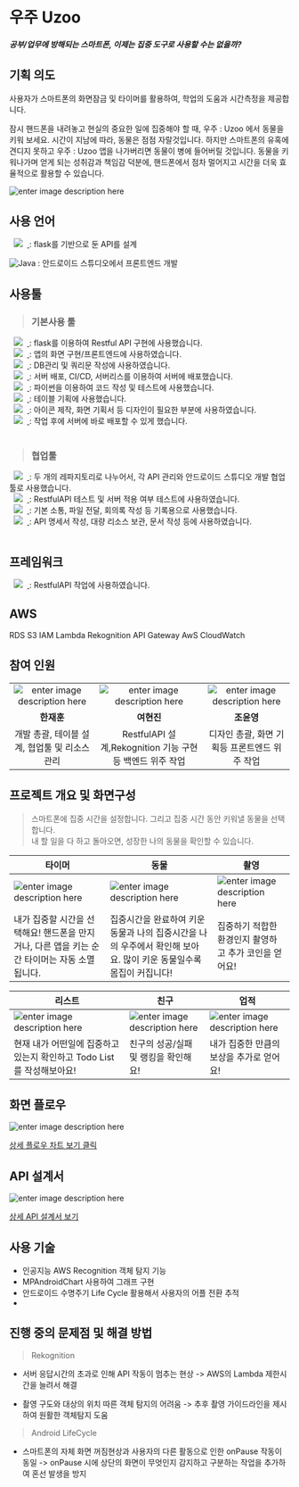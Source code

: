 # 우주 Uzoo
#### _공부/업무에 방해되는 스마트폰, 이제는 집중 도구로 사용할 수는 없을까?_
      
## 기획 의도

사용자가 스마트폰의 화면잠금 및 타이머를 활용하여, 학업의 도움과 시간측정을 제공합니다.

잠시 핸드폰을 내려놓고 현실의 중요한 일에 집중해야 할 때,
우주 : Uzoo 에서 동물을 키워 보세요. 시간이 지남에 따라, 동물은 점점 자랄것입니다. 
하지만 스마트폰의 유혹에 견디지 못하고 우주 : Uzoo 앱을 나가버리면 동물이 병에 들어버릴 것입니다.
동물을 키워나가며 얻게 되는 성취감과 책임감 덕분에,
핸드폰에서 점차 멀어지고 시간을 더욱 효율적으로 활용할 수 있습니다.

![enter image description here](https://user-images.githubusercontent.com/102447800/190291635-e6cbda6c-e725-4915-be1b-5d4f9f2bcb4b.png)


     
## 사용 언어
<a href="https://www.python.org/">
    <img src="https://img.shields.io/badge/python-%20-brightgreen"
        style="height : auto; margin-left : 8px; margin-right : 8px;"/>
</a>  : flask를 기반으로 둔 API를 설계 

![Java](https://img.shields.io/badge/java-%23ED8B00.svg?style=for-the-badge&logo=java&logoColor=white)  : 안드로이드 스튜디오에서 프론트엔드 개발
    

##  사용툴
> ### 기본사용 툴

<a href="https://code.visualstudio.com/">
    <img src="https://img.shields.io/badge/VisualStudioCode-ss%20-%23007ACC"
        style="height : auto; margin-left : 8px; margin-right : 8px;"/>
</a> : flask를 이용하여 Restful API 구현에 사용했습니다.   
<br/>
    
    
   
<a href="https://developer.android.com/studio/intro">
    <img src="https://img.shields.io/badge/AndroidStudio-%20-%233DDC84"
        style="height : auto; margin-left : 8px; margin-right : 8px;"/>
</a> : 앱의 화면 구현/프론트엔드에 사용하였습니다.   
<br/>

<a href="https://www.mysql.com/">
    <img src="https://img.shields.io/badge/MySQL-%20-%234479A1"
        style="height : auto; margin-left : 8px; margin-right : 8px;"/>
</a> : DB관리 및 쿼리문 작성에 사용하였습니다.  
<br/>

<a href="https://aws.amazon.com/ko/">
    <img src="https://img.shields.io/badge/AWS-%20-%23FF9900"
        style="height : auto; margin-left : 8px; margin-right : 8px;"/>
</a> : 서버 배포, CI/CD, 서버리스를 이용하여 서버에 배포했습니다.  
<br/>

<a href="https://www.anaconda.com/">
    <img src="https://img.shields.io/badge/Anaconda-%20-%2344A833"
        style="height : auto; margin-left : 8px; margin-right : 8px;"/>
</a> : 파이썬을 이용하여 코드 작성 및 테스트에 사용했습니다.  
<br/>

<a href="https://www.erdcloud.com/">
    <img src="https://img.shields.io/badge/ERD%20Cloud-%20-%239333EA"
        style="height : auto; margin-left : 8px; margin-right : 8px;"/>
</a>: 테이블 기획에 사용했습니다.   
<br/>

<a href="https://www.figma.com/">
    <img src="https://img.shields.io/badge/Figma-%20-%23F24E1E"
        style="height : auto; margin-left : 8px; margin-right : 8px;"/>
</a> :  아이콘 제작, 화면 기획서 등 디자인이 필요한 부분에 사용하였습니다.  
<br/>

<a href="https://www.serverless.com/">
    <img src="https://img.shields.io/badge/Serverless-%20-%23FD5750"
        style="height : auto; margin-left : 8px; margin-right : 8px;"/>
</a>:  작업 후에 서버에 바로 배포할 수 있게 했습니다.  
<br/>
<br/>

> ### 협업툴
<a href="https://github.com/">
    <img src="https://img.shields.io/badge/GitHub-%20-%23181717"
        style="height : auto; margin-left : 8px; margin-right : 8px;"/>
</a> : 두 개의 레파지토리로 나누어서, 각 API 관리와 안드로이드 스튜디오 개발 협업툴로 사용했습니다.  
<br/>

 <a href="https://www.postman.com/">
    <img src="https://img.shields.io/badge/Postman-%20-%23FF6C37"
        style="height : auto; margin-left : 8px; margin-right : 8px;"/>
</a>
 : RestfulAPI 테스트 및 서버 적용 여부 테스트에 사용하였습니다.   
 <br/>
 
  <a href="https://slack.com/intl/ko-kr/">
    <img src="https://img.shields.io/badge/Slack-%20-%234A154B"
        style="height : auto; margin-left : 8px; margin-right : 8px;"/>
</a>  : 기본 소통, 파일 전달, 회의록 작성 등 기록용으로 사용했습니다.  
<br/>
  
<a href="https://www.google.com/drive/">
    <img src="https://img.shields.io/badge/Google%20Drive-%20-%234285F4"
        style="height : auto; margin-left : 8px; margin-right : 8px;"/>
</a>: API 명세서 작성, 대량 리소스 보관, 문서 작성 등에 사용하였습니다.  
<br/>
<br/>

 ##  프레임워크
<a href="https://flask.palletsprojects.com/en/2.2.x/">
    <img src="https://img.shields.io/badge/Flask-%20-%23000000"
        style="height : auto; margin-left : 8px; margin-right : 8px;"/>
</a> : RestfulAPI 작업에 사용하였습니다.  
<br/>


##  AWS
RDS
S3
IAM
Lambda
Rekognition
API Gateway
AwS CloudWatch

         
## 참여 인원
|  |  |  |
|:--:|:--:|:--:|
| ![enter image description here](https://user-images.githubusercontent.com/102447800/190305479-1220a176-d937-4129-8e54-91e2f275a083.png) |![enter image description here](https://user-images.githubusercontent.com/102447800/190305605-7785141e-04a3-4e1a-9ade-8c4f50ab1e16.png)  | ![enter image description here](https://user-images.githubusercontent.com/102447800/190305704-b79d7105-9604-4d23-ad00-abd5450a9dd2.png) |
|**한재훈**| **여현진** | **조윤영**
|개발 총괄, 테이블 설계, 협업툴 및 리소스 관리 | RestfulAPI 설계,Rekognition 기능 구현등 백엔드 위주 작업 |디자인 총괄, 화면 기획등 프론트엔드 위주 작업




##  프로젝트 개요 및 화면구성
> 스마트폰에 집중 시간을 설정합니다.  그리고 집중 시간 동안 키워낼 동물을 선택합니다.  
내 할 일을 다 하고 돌아오면, 성장한 나의 동물을 확인할 수 있습니다.


|  타이머  |  동물 | 촬영 | 
|--|--|--|
| ![enter image description here](https://user-images.githubusercontent.com/102447800/190296445-c9bdbef9-adda-4289-b23a-c6ab4fd478b6.png) | ![enter image description here](https://user-images.githubusercontent.com/102447800/190301744-c7e81dd5-b58a-420f-aa24-f4e3966dea72.png) | ![enter image description here](https://user-images.githubusercontent.com/102447800/190300497-f7d9da57-bb80-46d2-ab9f-691ab8bef8d5.png) | 
|내가 집중할 시간을 선택해요! 핸드폰을 만지거나, 다른 앱을 키는 순간 타이머는 자동 소멸됩니다. | 집중시간을 완료하여 키운 동물과 나의 집중시간을 나의 우주에서 확인해 보아요. 많이 키운 동물일수록 몸집이 커집니다! | 집중하기 적합한 환경인지 촬영하고 추가 코인을 얻어요! |


| 리스트 | 친구 | 업적 | 
|----|----|---|
| ![enter image description here](https://user-images.githubusercontent.com/102447800/190299465-72d0c071-506f-4598-acb6-5b548e9b1c24.png) | ![enter image description here](https://user-images.githubusercontent.com/102447800/190299739-1dd0c451-3cb8-4534-a617-08fc433bd608.png) | ![enter image description here](https://user-images.githubusercontent.com/102447800/190300011-f7bccb65-47bd-4839-90e6-e80044d38433.png) | 
|현재 내가 어떤일에 집중하고 있는지 확인하고 Todo List를 작성해보아요!  | 친구의 성공/실패 및 랭킹을 확인해요!  | 내가 집중한 만큼의 보상을 추가로 얻어요! |
   
   
## 화면 플로우
![enter image description here](https://user-images.githubusercontent.com/102447800/190296180-539a7486-d57c-4dc7-8bb0-d50aeff223da.png)

[상세 플로우 차트 보기 클릭](https://www.figma.com/file/NTCJN9dpGnpSRmIulOm2dn/%ED%94%8C%EB%A1%9C%EC%9A%B0%EC%B0%A8%ED%8A%B8?node-id=0:1)

## API 설계서
![enter image description here](https://user-images.githubusercontent.com/102447800/190303299-22c5f106-d818-4d57-86e3-c1054316f809.png)

[상세 API 설계서 보기](https://docs.google.com/spreadsheets/d/1zu51hqyamtfsdBtHhGUQVd5dFlh0UWrh6zXra2bPybo/edit?usp=sharing)
   
           
           
## 사용 기술

-   인공지능 AWS Recognition 객체 탐지 기능  
-  MPAndroidChart 사용하여 그래프 구현
- 안드로이드 수명주기 Life Cycle 활용해서 사용자의 어플 전환 추적
- 
    


## 진행 중의 문제점 및 해결 방법

> Rekognition

- 서버 응답시간의 초과로 인해 API 작동이 멈추는 현상
 -> AWS의 Lambda 제한시간을 늘려서 해결

- 촬영 구도와 대상의 위치 따른 객체 탐지의 어려움
 -> 추후 촬영 가이드라인을 제시하여 원활한 객체탐지 도움

> Android LifeCycle

- 스마트폰의 자체 화면 꺼짐현상과 사용자의 다른 활동으로 인한 onPause 작동이 동일
-> onPause 시에 상단의 화면이 무엇인지 감지하고 구분하는 작업을 추가하여 혼선 발생을 방지




